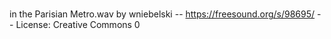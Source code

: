 # 
in the Parisian Metro.wav by wniebelski -- https://freesound.org/s/98695/ -- License: Creative Commons 0

